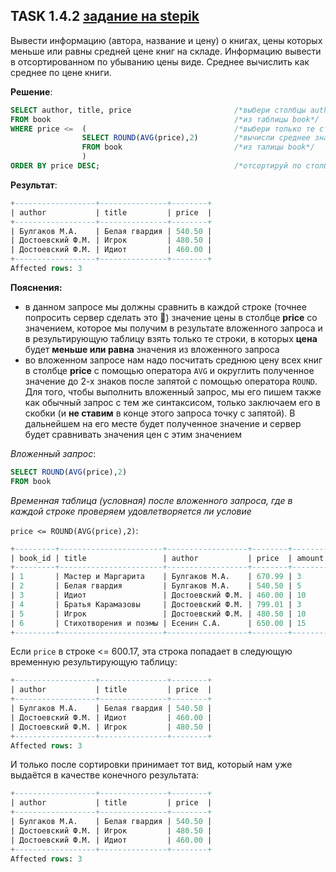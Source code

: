 ## TASK 1.4.2 [задание на stepik](https://stepik.org/lesson/297514/step/2?unit=279274)
Вывести информацию (автора, название и цену) о  книгах, цены которых меньше или равны средней цене книг на складе.
Информацию вывести в отсортированном по убыванию цены виде. Среднее вычислить как среднее по цене книги.

**Решение**:

```SQL
SELECT author, title, price                       /*выбери столбцы author, title, price*/
FROM book                                         /*из таблицы book*/
WHERE price <=  (                                 /*выбери только те строки, в которых значения столбца price <= результату вложенного запроса*/
                SELECT ROUND(AVG(price),2)        /*вычисли среднее значение в столбце price и округли его до 2-х знаков после запятой*/
                FROM book                         /*из талицы book*/
                )
ORDER BY price DESC;                              /*отсортируй по столбцу price в порядке убывания*/
```

**Результат**:

```SQL
+------------------+---------------+--------+
| author           | title         | price  |
+------------------+---------------+--------+
| Булгаков М.А.    | Белая гвардия | 540.50 |
| Достоевский Ф.М. | Игрок         | 480.50 |
| Достоевский Ф.М. | Идиот         | 460.00 |
+------------------+---------------+--------+
Affected rows: 3
```

**Пояснения:**

- в данном запросе мы должны сравнить в каждой строке (точнее попросить сервер сделать это 🥺) значение цены в столбце **price** со значением,
которое мы получим в результате вложенного запроса и в результирующую таблицу взять только те строки, в которых **цена** будет **меньше или равна** значения из
вложенного запроса
- во вложенном запросе нам надо посчитать среднюю цену всех книг в столбце **price** c помощью оператора ```AVG``` и округлить полученное значение до
2-х знаков после запятой с помощью оператора ```ROUND```. Для того, чтобы выполнить вложенный запрос, мы его пишем также как обычный запрос с тем же
синтаксисом, только заключаем его в скобки (и **не ставим** в конце этого запроса точку с запятой). В дальнейшем на его месте будет полученное значение и сервер будет сравнивать значения цен с этим значением

*Вложенный запрос*:

```SQL
SELECT ROUND(AVG(price),2)
FROM book
```

*Временная таблица (условная) после вложенного запроса, где в каждой строке проверяем удовлетворяется ли условие* 

```price <= ROUND(AVG(price),2)```:

```SQL
+---------+-----------------------+------------------+--------+--------+---------------------+
| book_id | title                 | author           | price  | amount | ROUND(AVG(price),2) |
+---------+-----------------------+------------------+--------+--------+---------------------+
| 1       | Мастер и Маргарита    | Булгаков М.А.    | 670.99 | 3      | 600.17              |
| 2       | Белая гвардия         | Булгаков М.А.    | 540.50 | 5      | 600.17              |
| 3       | Идиот                 | Достоевский Ф.М. | 460.00 | 10     | 600.17              |
| 4       | Братья Карамазовы     | Достоевский Ф.М. | 799.01 | 3      | 600.17              |
| 5       | Игрок                 | Достоевский Ф.М. | 480.50 | 10     | 600.17              |
| 6       | Стихотворения и поэмы | Есенин С.А.      | 650.00 | 15     | 600.17              |
+---------+-----------------------+------------------+--------+--------+---------------------+
```

Если ```price``` в строке <= 600.17, эта строка попадает в следующую временную результирующую таблицу:

```SQL
+------------------+---------------+--------+
| author           | title         | price  |
+------------------+---------------+--------+
| Булгаков М.А.    | Белая гвардия | 540.50 |
| Достоевский Ф.М. | Идиот         | 460.00 |
| Достоевский Ф.М. | Игрок         | 480.50 |
+------------------+---------------+--------+
Affected rows: 3
```

И только после сортировки принимает тот вид, который нам уже выдаётся в качестве конечного результата:

```SQL
+------------------+---------------+--------+
| author           | title         | price  |
+------------------+---------------+--------+
| Булгаков М.А.    | Белая гвардия | 540.50 |
| Достоевский Ф.М. | Игрок         | 480.50 |
| Достоевский Ф.М. | Идиот         | 460.00 |
+------------------+---------------+--------+
Affected rows: 3
```
